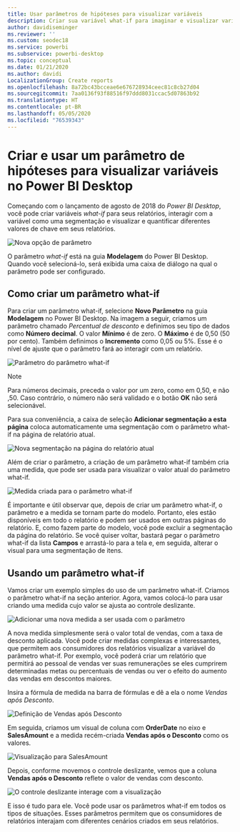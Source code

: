 ```yaml
---
title: Usar parâmetros de hipóteses para visualizar variáveis
description: Criar sua variável what-if para imaginar e visualizar variáveis nos relatórios do Power BI
author: davidiseminger
ms.reviewer: ''
ms.custom: seodec18
ms.service: powerbi
ms.subservice: powerbi-desktop
ms.topic: conceptual
ms.date: 01/21/2020
ms.author: davidi
LocalizationGroup: Create reports
ms.openlocfilehash: 8a72bc43bcceae6e676728934ceec81c8cb27d04
ms.sourcegitcommit: 7aa0136f93f88516f97ddd8031ccac5d07863b92
ms.translationtype: HT
ms.contentlocale: pt-BR
ms.lasthandoff: 05/05/2020
ms.locfileid: "76539343"
---
```

# <a name="create-and-use-what-if-parameters-to-visualize-variables-in-power-bi-desktop"></a>Criar e usar um parâmetro de hipóteses para visualizar variáveis no Power BI Desktop

Começando com o lançamento de agosto de 2018 do *Power BI Desktop*, você pode criar variáveis *what-if* para seus relatórios, interagir com a variável como uma segmentação e visualizar e quantificar diferentes valores de chave em seus relatórios.

![Nova opção de parâmetro](media/desktop-what-if/what-if_01.png)

O parâmetro *what-if* está na guia **Modelagem** do Power BI Desktop. Quando você selecioná-lo, será exibida uma caixa de diálogo na qual o parâmetro pode ser configurado.

## <a name="creating-a-what-if-parameter"></a>Como criar um parâmetro what-if

Para criar um parâmetro what-if, selecione **Novo Parâmetro** na guia **Modelagem** no Power BI Desktop. Na imagem a seguir, criamos um parâmetro chamado *Percentual de desconto* e definimos seu tipo de dados como **Número decimal**. O valor **Mínimo** é de zero. O **Máximo** é de 0,50 (50 por cento). Também definimos o **Incremento** como 0,05 ou 5%. Esse é o nível de ajuste que o parâmetro fará ao interagir com um relatório.

![Parâmetro do parâmetro what-if](media/desktop-what-if/what-if_02.png)

> [!NOTE]
> Para números decimais, preceda o valor por um zero, como em 0,50, e não ,50. Caso contrário, o número não será validado e o botão **OK** não será selecionável.
> 
> 

Para sua conveniência, a caixa de seleção **Adicionar segmentação a esta página** coloca automaticamente uma segmentação com o parâmetro what-if na página de relatório atual.

![Nova segmentação na página do relatório atual](media/desktop-what-if/what-if_03.png)

Além de criar o parâmetro, a criação de um parâmetro what-if também cria uma medida, que pode ser usada para visualizar o valor atual do parâmetro what-if.

![Medida criada para o parâmetro what-if](media/desktop-what-if/what-if_04.png)

É importante e útil observar que, depois de criar um parâmetro what-if, o parâmetro e a medida se tornam parte do modelo. Portanto, eles estão disponíveis em todo o relatório e podem ser usados em outras páginas do relatório. E, como fazem parte do modelo, você pode excluir a segmentação da página do relatório. Se você quiser voltar, bastará pegar o parâmetro what-if da lista **Campos** e arrastá-lo para a tela e, em seguida, alterar o visual para uma segmentação de itens.

## <a name="using-a-what-if-parameter"></a>Usando um parâmetro what-if

Vamos criar um exemplo simples do uso de um parâmetro what-if. Criamos o parâmetro what-if na seção anterior. Agora, vamos colocá-lo para usar criando uma medida cujo valor se ajusta ao controle deslizante.

![Adicionar uma nova medida a ser usada com o parâmetro](media/desktop-what-if/what-if_05.png)

A nova medida simplesmente será o valor total de vendas, com a taxa de desconto aplicada. Você pode criar medidas complexas e interessantes, que permitem aos consumidores dos relatórios visualizar a variável do parâmetro what-if. Por exemplo, você poderá criar um relatório que permitirá ao pessoal de vendas ver suas remunerações se eles cumprirem determinadas metas ou percentuais de vendas ou ver o efeito do aumento das vendas em descontos maiores.

Insira a fórmula de medida na barra de fórmulas e dê a ela o nome *Vendas após Desconto*.

![Definição de Vendas após Desconto](media/desktop-what-if/what-if_06.png)

Em seguida, criamos um visual de coluna com **OrderDate** no eixo e **SalesAmount** e a medida recém-criada **Vendas após o Desconto** como os valores.

![Visualização para SalesAmount](media/desktop-what-if/what-if_07.png)

Depois, conforme movemos o controle deslizante, vemos que a coluna **Vendas após o Desconto** reflete o valor de vendas com desconto.

![O controle deslizante interage com a visualização](media/desktop-what-if/what-if_08.png)

E isso é tudo para ele. Você pode usar os parâmetros what-if em todos os tipos de situações. Esses parâmetros permitem que os consumidores de relatórios interajam com diferentes cenários criados em seus relatórios.
